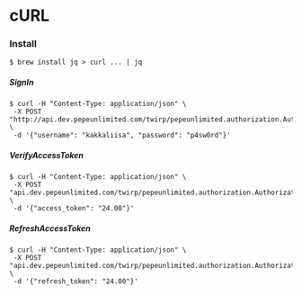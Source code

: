 # cURL

### Install
```$ brew install jq > curl ... | jq```

##### SignIn
```
$ curl -H "Content-Type: application/json" \
 -X POST "http://api.dev.pepeunlimited.com/twirp/pepeunlimited.authorization.AuthorizationService/SignIn" \
 -d '{"username": "kakkaliisa", "password": "p4sw0rd"}'
```
##### VerifyAccessToken
```
$ curl -H "Content-Type: application/json" \
 -X POST "api.dev.pepeunlimited.com/twirp/pepeunlimited.authorization.AuthorizationService/VerifyAccessToken" \
 -d '{"access_token": "24.00"}'
```
##### RefreshAccessToken
```
$ curl -H "Content-Type: application/json" \
 -X POST "api.dev.pepeunlimited.com/twirp/pepeunlimited.authorization.AuthorizationService/RefreshAccessToken" \
 -d '{"refresh_token": "24.00"}'
```